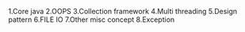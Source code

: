 1.Core java
2.OOPS
3.Collection framework
4.Multi threading
5.Design pattern
6.FILE IO
7.Other misc concept
8.Exception